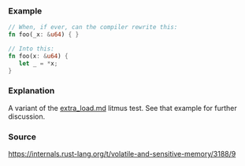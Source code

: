 ### Example

```rust
// When, if ever, can the compiler rewrite this:
fn foo(_x: &u64) { }

// Into this:
fn foo(x: &u64) {
   let _ = *x;
}
```

### Explanation

A variant of the [extra_load.md][] litmus test. See that example for
further discussion.

[extra_load.md]: ../litmus_tests/extra_load.md

### Source

https://internals.rust-lang.org/t/volatile-and-sensitive-memory/3188/9
